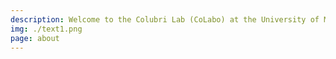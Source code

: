 ```yaml
---
description: Welcome to the Colubri Lab (CoLabo) at the University of Massachusetts Chan Medical School. Our interdisciplinary team of computational scientists, software engineers, and visual designers is dedicated to pioneering new methods and tools for infectious disease research. We operate at the intersection of digital technology, data science, and public health, developing innovative solutions to understand and mitigate the spread of infectious diseases. By combining novel data collection methodologies—from participatory disease surveillance apps to experimental epidemic games—with advanced AI/ML models and user-centered, statistically sound data visualizations, we aim to translate complex biomedical data into actionable insights. Our collaborative approach, bridging diverse fields of expertise, allows us to tackle multifaceted challenges in epidemiology and create tools that have a real-world impact on global health.
img: ./text1.png
page: about
---
```

